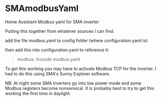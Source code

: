 # SMAmodbusYaml
Home Assistant Modbus yaml for SMA inverter

Putting this together from whatever sources I can find.

add the file modbus.yaml to config folder (where configuration.yaml is)

then add this into configuration.yaml to reference it:
> modbus: !include modbus.yaml

To get this working you may have to activate Modbus TCP for the inverter. I had to do this using SMA's Sunny Explorer software. 

NB: At night some SMA inverters go into low power mode and some Modbus registers become nonsensical. It is probably best to try to get this working the first time in daylight.
